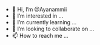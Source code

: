 - 👋 Hi, I’m @Ayanammii
- 👀 I’m interested in ...
- 🌱 I’m currently learning ...
- 💞️ I’m looking to collaborate on ...
- 📫 How to reach me ...

<!---
Ayanammii/Ayanammii is a ✨ special ✨ repository because its `README.md` (this file) appears on your GitHub profile.
You can click the Preview link to take a look at your changes.
--->
